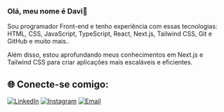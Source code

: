 ### Olá, meu nome é Davi👋 

Sou programador Front-end e tenho experiência com essas tecnologias: HTML, CSS, JavaScript, TypeScript, React, Next.js, Tailwind CSS, Git e GitHub e muito mais..

Além disso, estou aprofundando meus conhecimentos em Next.js e Tailwind CSS para criar aplicações mais escaláveis e eficientes.

## 🌐 Conecte-se comigo:
[![LinkedIn](https://img.shields.io/badge/-LinkedIn-0077B5?style=for-the-badge&logo=linkedin&logoColor=white)](https://www.linkedin.com/in/davi-fernandes-05a737226/)
[![Instagram](https://img.shields.io/badge/-Instagram-E4405F?style=for-the-badge&logo=instagram&logoColor=white)](https://www.instagram.com/fernandes.236/)
[![Email](https://img.shields.io/badge/-Email-D14836?style=for-the-badge&logo=gmail&logoColor=white)](davi.fer159@gmail.com)




